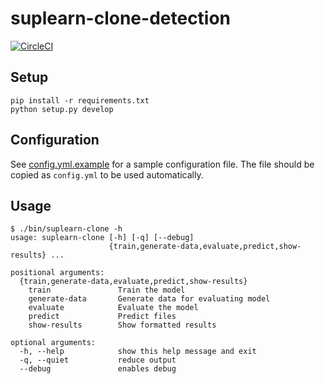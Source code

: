 # suplearn-clone-detection

[![CircleCI](https://circleci.com/gh/tuvistavie/suplearn-clone-detection.svg?style=svg&circle-token=738ac3f3e6453f2beef09c2bf1a2e72d2a959ee0)](https://circleci.com/gh/tuvistavie/suplearn-clone-detection)

## Setup

```
pip install -r requirements.txt
python setup.py develop
```

## Configuration

See [config.yml.example](./config.yml.example) for a sample configuration file.
The file should be copied as `config.yml` to be used automatically.

## Usage

```
$ ./bin/suplearn-clone -h
usage: suplearn-clone [-h] [-q] [--debug]
                      {train,generate-data,evaluate,predict,show-results} ...

positional arguments:
  {train,generate-data,evaluate,predict,show-results}
    train               Train the model
    generate-data       Generate data for evaluating model
    evaluate            Evaluate the model
    predict             Predict files
    show-results        Show formatted results

optional arguments:
  -h, --help            show this help message and exit
  -q, --quiet           reduce output
  --debug               enables debug
```
